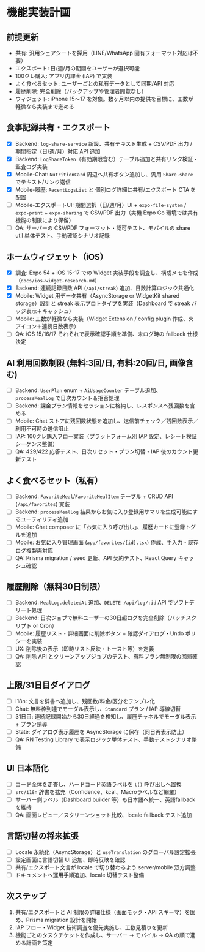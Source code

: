 # 機能実装計画

## 前提更新

- 共有: 汎用シェアシートを採用（LINE/WhatsApp 固有フォーマット対応は不要）
- エクスポート: 日/週/月の期間をユーザーが選択可能
- 100クレ購入: アプリ内課金 (IAP) で実装
- よく食べるセット: ユーザーごとの私有データとして同期/API 対応
- 履歴削除: 完全削除（バックアップや管理者閲覧なし）
- ウィジェット: iPhone 15〜17 を対象。数ヶ月以内の提供を目標に、工数が軽微なら実装まで進める

## 食事記録共有・エクスポート

- [x] Backend: `log-share-service` 新設、共有テキスト生成 + CSV/PDF 出力 / 期間指定（日/週/月）対応 API 追加
- [x] Backend: `LogShareToken`（有効期限含む）テーブル追加と共有リンク検証・監査ログ実装
- [x] Mobile-Chat: `NutritionCard` 周辺へ共有ボタン追加し、汎用 `Share.share` でテキスト/リンク送信
- [x] Mobile-履歴: `RecentLogsList` と 個別ログ詳細に共有/エクスポート CTA を配置
- [ ] Mobile-エクスポートUI: 期間選択（日/週/月）UI + `expo-file-system` / `expo-print` + `expo-sharing` で CSV/PDF 出力（実機 Expo Go 環境では共有機能の制限により保留）
- [ ] QA: サーバーの CSV/PDF フォーマット・認可テスト、モバイルの share util 単体テスト、手動確認シナリオ記録

## ホームウィジェット（iOS）

- [x] 調査: Expo 54 + iOS 15-17 での Widget 実装手段を調査し、構成メモを作成（`docs/ios-widget-research.md`）
- [x] Backend: 連続記録日数 API (`/api/streak`) 追加、日数計算ロジック共通化
- [x] Mobile: Widget 用データ共有（AsyncStorage or WidgetKit shared storage）設計と streak 表示プロトタイプを実装（Dashboard で streak バッジ表示＋キャッシュ）
- [ ] Mobile: 工数が軽微なら実装（Widget Extension / config plugin 作成、火アイコン＋連続日数表示）
- [ ] QA: iOS 15/16/17 それぞれで表示確認手順を準備、未ログ時の fallback 仕様決定

## AI 利用回数制限 (無料:3回/日, 有料:20回/日, 画像含む)

- [ ] Backend: `UserPlan` enum + `AiUsageCounter` テーブル追加、`processMealLog` で日次カウント＆拒否処理
- [ ] Backend: 課金プラン情報をセッションに格納し、レスポンスへ残回数を含める
- [ ] Mobile: Chat ストアに残回数状態を追加し、送信前チェック／残回数表示／利用不可時の送信阻止
- [ ] IAP: 100クレ購入フロー実装（プラットフォーム別 IAP 設定、レシート検証シーケンス整備）
- [ ] QA: 429/422 応答テスト、日次リセット・プラン切替・IAP 後のカウント更新テスト

## よく食べるセット（私有）

- [ ] Backend: `FavoriteMeal`/`FavoriteMealItem` テーブル + CRUD API (`/api/favorites`) 実装
- [ ] Backend: `processMealLog` 結果からお気に入り登録用サマリを生成可能にするユーティリティ追加
- [ ] Mobile: Chat composer に「お気に入り呼び出し」、履歴カードに登録トグルを追加
- [ ] Mobile: お気に入り管理画面 (`app/favorites/[id].tsx`) 作成、手入力・既存ログ複製両対応
- [ ] QA: Prisma migration / seed 更新、API 契約テスト、React Query キャッシュ確認

## 履歴削除（無料30日制限）

- [ ] Backend: `MealLog.deletedAt` 追加、`DELETE /api/log/:id` API でソフトデリート処理
- [ ] Backend: 日次ジョブで無料ユーザーの30日超ログを完全削除（バッチスクリプト or Cron）
- [ ] Mobile: 履歴リスト・詳細画面に削除ボタン + 確認ダイアログ・Undo ポリシーを実装
- [ ] UX: 削除後の表示（即時リスト反映・トースト等）を定義
- [ ] QA: 削除 API とクリーンアップジョブのテスト、有料プラン無制限の回帰確認

## 上限/31日目ダイアログ

- [ ] i18n: 文言を辞書へ追加し、残回数/料金/区分をテンプレ化
- [ ] Chat: 無料枠到達でモーダル表示し、`Standard` プラン / IAP 導線切替
- [ ] 31日目: 連続記録開始から30日経過を検知し、履歴チャネルでモーダル表示 + プラン誘導
- [ ] State: ダイアログ表示履歴を AsyncStorage に保存（同日再表示防止）
- [ ] QA: RN Testing Library で表示ロジック単体テスト、手動テストシナリオ整備

## UI 日本語化

- [ ] コード全体を走査し、ハードコード英語ラベルを `t()` 呼び出しへ置換
- [ ] `src/i18n` 辞書を拡充（Confidence、kcal、Macroラベルなど網羅）
- [ ] サーバー側ラベル（Dashboard builder 等）も日本語へ統一、英語fallback を維持
- [ ] QA: 画面レビュー／スクリーンショット比較、locale fallback テスト追加

## 言語切替の将来拡張

- [ ] Locale 永続化（AsyncStorage）と `useTranslation` のグローバル設定拡張
- [ ] 設定画面に言語切替 UI 追加、即時反映を確認
- [ ] 共有/エクスポート文言が locale で切り替わるよう server/mobile 双方調整
- [ ] ドキュメントへ運用手順追加、locale 切替テスト整備

## 次ステップ

1. 共有/エクスポートと AI 制限の詳細仕様（画面モック・API スキーマ）を固め、Prisma migration 設計を開始
2. IAP フロー・Widget 技術調査を優先実施し、工数見積りを更新
3. 機能ごとのタスクチケットを作成し、サーバー → モバイル → QA の順で進める計画を策定
